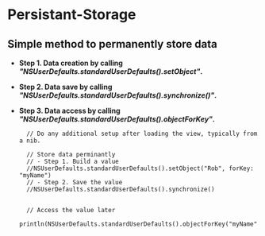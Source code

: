 # Persistant-Storage
Simple method to permanently store data
---------------------------------------

* **Step 1. Data creation by calling *"NSUserDefaults.standardUserDefaults().setObject"*.**

* **Step 2. Data save by calling *"NSUserDefaults.standardUserDefaults().synchronize()"*.**

* **Step 3. Data access by calling *"NSUserDefaults.standardUserDefaults().objectForKey"*.**

        // Do any additional setup after loading the view, typically from a nib.
        
        // Store data perminantly
        // - Step 1. Build a value
        //NSUserDefaults.standardUserDefaults().setObject("Rob", forKey: "myName")
        // - Step 2. Save the value
        //NSUserDefaults.standardUserDefaults().synchronize()
        
        
        // Access the value later
        println(NSUserDefaults.standardUserDefaults().objectForKey("myName")!)
